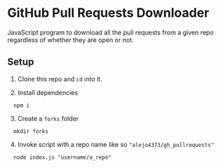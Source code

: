 # GitHub Pull Requests Downloader

JavaScript program to download all the pull requests from a given repo
regardless of whether they are open or not.

## Setup

1. Clone this repo and `cd` into it.

2. Install dependencies
```
  npm i
``` 

3. Create a `forks` folder
```
  mkdir forks
```

4. Invoke script with a repo name like so `"alejo4373/gh_pullrequests"`
```
  node index.js "username/a_repo"
```


